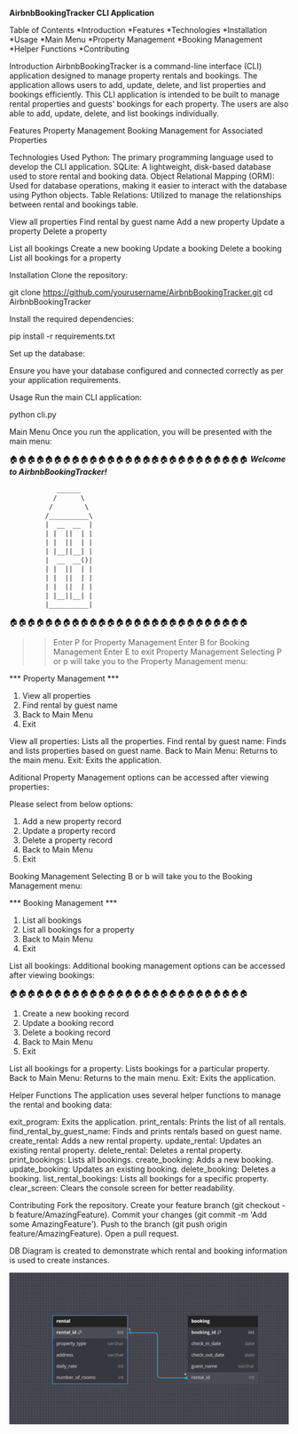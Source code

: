 **AirbnbBookingTracker CLI Application**

Table of Contents
*Introduction
*Features
*Technologies
*Installation
*Usage
*Main Menu
*Property Management
*Booking Management
*Helper Functions
*Contributing

Introduction
AirbnbBookingTracker is a command-line interface (CLI) application designed to manage property rentals and bookings. The application allows users to add, update, delete, and list properties and bookings efficiently. This CLI application is intended to be built to manage rental properties and guests' bookings for each property. The users are also able to add, update, delete, and list bookings individually.

Features
Property Management
Booking Management for Associated Properties

Technologies Used
Python: The primary programming language used to develop the CLI application.
SQLite: A lightweight, disk-based database used to store rental and booking data.
Object Relational Mapping (ORM): Used for database operations, making it easier to interact with the database using Python objects.
Table Relations: Utilized to manage the relationships between rental and bookings table.

View all properties
Find rental by guest name
Add a new property
Update a property
Delete a property


List all bookings
Create a new booking
Update a booking
Delete a booking
List all bookings for a property

Installation
Clone the repository:

git clone https://github.com/yourusername/AirbnbBookingTracker.git
cd AirbnbBookingTracker

Install the required dependencies:

pip install -r requirements.txt

Set up the database:

Ensure you have your database configured and connected correctly as per your application requirements.

Usage
Run the main CLI application:

python cli.py

Main Menu
Once you run the application, you will be presented with the main menu:


🏠🏠🏠🏠🏠🏠🏠🏠🏠🏠🏠🏠🏠🏠🏠🏠🏠🏠🏠🏠🏠🏠🏠🏠🏠🏠🏠
        *****Welcome to AirbnbBookingTracker!*****

                ______
               /      \
              /        \
             /__________\
             |  __  __  |
             | |  ||  | |
             | |  ||  | |
             | |__||__| |
             |  __  __()|
             | |  ||  | |
             | |  ||  | |
             | |  ||  | |
             | |__||__| |
             |__________|

🏠🏠🏠🏠🏠🏠🏠🏠🏠🏠🏠🏠🏠🏠🏠🏠🏠🏠🏠🏠🏠🏠🏠🏠🏠🏠🏠
>> Enter P for Property Management
>> Enter B for Booking Management
>> Enter E to exit
Property Management
Selecting P or p will take you to the Property Management menu:


*** Property Management ***
1. View all properties
2. Find rental by guest name
3. Back to Main Menu
4. Exit

View all properties: Lists all the properties.
Find rental by guest name: Finds and lists properties based on guest name.
Back to Main Menu: Returns to the main menu.
Exit: Exits the application.

Aditional Property Management options can be accessed after viewing properties:

Please select from below options:
1. Add a new property record
2. Update a property record
3. Delete a property record
4. Back to Main Menu
5. Exit



Booking Management
Selecting B or b will take you to the Booking Management menu:


*** Booking Management ***
1. List all bookings
2. List all bookings for a property
3. Back to Main Menu
4. Exit

List all bookings: Additional booking management options can be accessed after viewing bookings:

🏠🏠🏠🏠🏠🏠🏠🏠🏠🏠🏠🏠🏠🏠🏠🏠🏠🏠🏠🏠🏠🏠🏠🏠🏠🏠🏠
1. Create a new booking record
2. Update a booking record
3. Delete a booking record
4. Back to Main Menu
5. Exit


List all bookings for a property: Lists bookings for a particular property.
Back to Main Menu: Returns to the main menu.
Exit: Exits the application.

Helper Functions
The application uses several helper functions to manage the rental and booking data:

exit_program: Exits the application.
print_rentals: Prints the list of all rentals.
find_rental_by_guest_name: Finds and prints rentals based on guest name.
create_rental: Adds a new rental property.
update_rental: Updates an existing rental property.
delete_rental: Deletes a rental property.
print_bookings: Lists all bookings.
create_booking: Adds a new booking.
update_booking: Updates an existing booking.
delete_booking: Deletes a booking.
list_rental_bookings: Lists all bookings for a specific property.
clear_screen: Clears the console screen for better readability.


Contributing
Fork the repository.
Create your feature branch (git checkout -b feature/AmazingFeature).
Commit your changes (git commit -m 'Add some AmazingFeature').
Push to the branch (git push origin feature/AmazingFeature).
Open a pull request.




DB Diagram is created to demonstrate which rental and booking information is used to create instances.


![alt text](image.png)